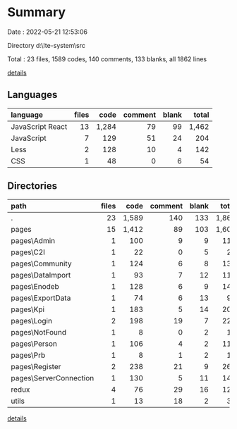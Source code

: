 # Summary

Date : 2022-05-21 12:53:06

Directory d:\lte-system\src

Total : 23 files,  1589 codes, 140 comments, 133 blanks, all 1862 lines

[details](details.md)

## Languages
| language | files | code | comment | blank | total |
| :--- | ---: | ---: | ---: | ---: | ---: |
| JavaScript React | 13 | 1,284 | 79 | 99 | 1,462 |
| JavaScript | 7 | 129 | 51 | 24 | 204 |
| Less | 2 | 128 | 10 | 4 | 142 |
| CSS | 1 | 48 | 0 | 6 | 54 |

## Directories
| path | files | code | comment | blank | total |
| :--- | ---: | ---: | ---: | ---: | ---: |
| . | 23 | 1,589 | 140 | 133 | 1,862 |
| pages | 15 | 1,412 | 89 | 103 | 1,604 |
| pages\Admin | 1 | 100 | 9 | 9 | 118 |
| pages\C2I | 1 | 22 | 0 | 5 | 27 |
| pages\Community | 1 | 124 | 6 | 8 | 138 |
| pages\DataImport | 1 | 93 | 7 | 12 | 112 |
| pages\Enodeb | 1 | 128 | 6 | 9 | 143 |
| pages\ExportData | 1 | 74 | 6 | 13 | 93 |
| pages\Kpi | 1 | 183 | 5 | 14 | 202 |
| pages\Login | 2 | 198 | 19 | 7 | 224 |
| pages\NotFound | 1 | 8 | 0 | 2 | 10 |
| pages\Person | 1 | 106 | 4 | 2 | 112 |
| pages\Prb | 1 | 8 | 1 | 2 | 11 |
| pages\Register | 2 | 238 | 21 | 9 | 268 |
| pages\ServerConnection | 1 | 130 | 5 | 11 | 146 |
| redux | 4 | 76 | 29 | 16 | 121 |
| utils | 1 | 13 | 18 | 2 | 33 |

[details](details.md)